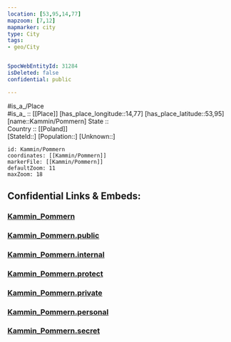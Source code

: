 ```yaml
---
location: [53,95,14,77] 
mapzoom: [7,12] 
mapmarker: city 
type: City
tags:
- geo/City


SpocWebEntityId: 31284
isDeleted: false
confidential: public

---
```

#is_a_/Place  
#is_a_ :: [[Place]] 
[has_place_longitude::14,77] 
[has_place_latitude::53,95] 
[name::Kammin/Pommern] 
State ::  
Country :: [[Poland]]  
[StateId::] 
[Population::] 
[Unknown::] 


```leaflet
id: Kammin/Pommern
coordinates: [[Kammin/Pommern]] 
markerFile: [[Kammin/Pommern]] 
defaultZoom: 11 
maxZoom: 18
```


## Confidential Links & Embeds: 

### [Kammin_Pommern](/_Standards/Earth/Continent/Europe/Europe~East/Poland/City/Kammin_Pommern.md) 

### [Kammin_Pommern.public](/_public/Earth/Continent/Europe/Europe~East/Poland/City/Kammin_Pommern.public.md) 

### [Kammin_Pommern.internal](/_internal/Earth/Continent/Europe/Europe~East/Poland/City/Kammin_Pommern.internal.md) 

### [Kammin_Pommern.protect](/_protect/Earth/Continent/Europe/Europe~East/Poland/City/Kammin_Pommern.protect.md) 

### [Kammin_Pommern.private](/_private/Earth/Continent/Europe/Europe~East/Poland/City/Kammin_Pommern.private.md) 

### [Kammin_Pommern.personal](/_personal/Earth/Continent/Europe/Europe~East/Poland/City/Kammin_Pommern.personal.md) 

### [Kammin_Pommern.secret](/_secret/Earth/Continent/Europe/Europe~East/Poland/City/Kammin_Pommern.secret.md)

